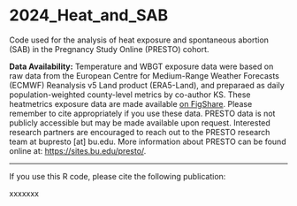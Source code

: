 # 2024_Heat_and_SAB
Code used for the analysis of heat exposure and spontaneous abortion (SAB) in the Pregnancy Study Online (PRESTO) cohort.

**Data Availability:**
Temperature and WBGT exposure data were based on raw data from the European Centre for Medium-Range Weather Forecasts (ECMWF) Reanalysis v5 Land product (ERA5-Land), and preparaed as daily population-weighted county-level metrics by co-author KS. These heatmetrics exposure data are made available [on FigShare](https://figshare.com/articles/software/heatmetrics_R_Package/19739965). Please remember to cite appropriately if you use these data. PRESTO data is not publicly accessible but may be made available upon request. Interested research partners are encouraged to reach out to the PRESTO research team at bupresto [at] bu.edu. More information about PRESTO can be found online at: https://sites.bu.edu/presto/. 

___

If you use this R code, please cite the following publication:

xxxxxxx


